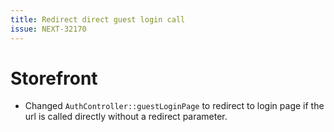 ```yaml
---
title: Redirect direct guest login call
issue: NEXT-32170
---
```

# Storefront
* Changed `AuthController::guestLoginPage` to redirect to login page if the url is called directly without a redirect parameter.
